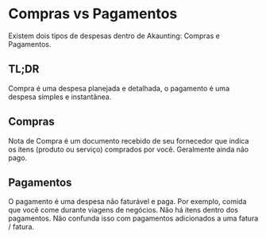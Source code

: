Compras vs Pagamentos
=================

Existem dois tipos de despesas dentro de Akaunting: Compras e Pagamentos.

## TL;DR

Compra é uma despesa planejada e detalhada, o pagamento é uma despesa simples e instantânea.

## Compras

Nota de Compra é um documento recebido de seu fornecedor que indica os itens (produto ou serviço) comprados por você. Geralmente ainda não pago.

## Pagamentos

O pagamento é uma despesa não faturável e paga. Por exemplo, comida que você come durante viagens de negócios. Não há itens dentro dos pagamentos. Não confunda isso com pagamentos adicionados a uma fatura / fatura.